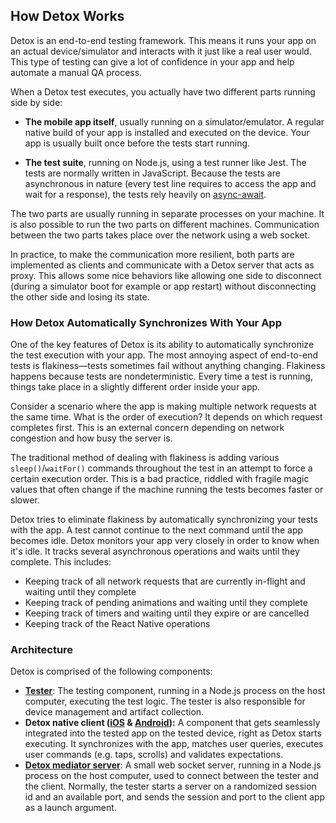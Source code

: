 ## How Detox Works

Detox is an end-to-end testing framework. This means it runs your app on an actual device/simulator and interacts with it just like a real user would. This type of testing can give a lot of confidence in your app and help automate a manual QA process.

When a Detox test executes, you actually have two different parts running side by side:

* **The mobile app itself**, usually running on a simulator/emulator. A regular native build of your app is installed and executed on the device. Your app is usually built once before the tests start running.

* **The test suite**, running on Node.js, using a test runner like Jest. The tests are normally written in JavaScript. Because the tests are asynchronous in nature (every test line requires to access the app and wait for a response), the tests rely heavily on [async-await](https://ponyfoo.com/articles/understanding-javascript-async-await).

The two parts are usually running in separate processes on your machine. It is also possible to run the two parts on different machines. Communication between the two parts takes place over the network using a web socket.

In practice, to make the communication more resilient, both parts are implemented as clients and communicate with a Detox server that acts as proxy. This allows some nice behaviors like allowing one side to disconnect (during a simulator boot for example or app restart) without disconnecting the other side and losing its state.

### How Detox Automatically Synchronizes With Your App

One of the key features of Detox is its ability to automatically synchronize the test execution with your app. The most annoying aspect of end-to-end tests is flakiness—tests sometimes fail without anything changing. Flakiness happens because tests are nondeterministic. Every time a test is running, things take place in a slightly different order inside your app.

Consider a scenario where the app is making multiple network requests at the same time. What is the order of execution? It depends on which request completes first. This is an external concern depending on network congestion and how busy the server is.

The traditional method of dealing with flakiness is adding various `sleep()`/`waitFor()` commands throughout the test in an attempt to force a certain execution order. This is a bad practice, riddled with fragile magic values that often change if the machine running the tests becomes faster or slower.

Detox tries to eliminate flakiness by automatically synchronizing your tests with the app. A test cannot continue to the next command until the app becomes idle. Detox monitors your app very closely in order to know when it's idle. It tracks several asynchronous operations and waits until they complete. This includes:

* Keeping track of all network requests that are currently in-flight and waiting until they complete
* Keeping track of pending animations and waiting until they complete
* Keeping track of timers and waiting until they expire or are cancelled
* Keeping track of the React Native operations

### Architecture

Detox is comprised of the following components:

* [**Tester**](https://github.com/wix/Detox/tree/master/detox/src): The testing component, running in a Node.js process on the host computer, executing the test logic. The tester is also responsible for device management and artifact collection.
* **Detox native client ([iOS](https://github.com/wix/Detox/tree/master/detox/ios) & [Android](https://github.com/wix/Detox/tree/master/detox/android)):** A component that gets seamlessly integrated into the tested app on the tested device, right as Detox starts executing. It synchronizes with the app, matches user queries, executes user commands (e.g. taps, scrolls) and validates expectations.
* **[Detox mediator server](https://github.com/wix/Detox/tree/master/detox/src/server)**: A small web socket server, running in a Node.js process on the host computer, used to connect between the tester and the client. Normally, the tester starts a server on a randomized session id and an available port, and sends the session and port to the client app as a launch argument.
